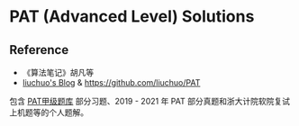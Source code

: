 # PAT (Advanced Level) Solutions
## **Reference**
+ 《算法笔记》胡凡等
+ [liuchuo's Blog](https://www.liuchuo.net/) & https://github.com/liuchuo/PAT

包含 [PAT甲级题库](https://pintia.cn/problem-sets/994805342720868352/problems/type/7) 部分习题、2019 - 2021 年 PAT 部分真题和浙大计院软院复试上机题等的个人题解。
